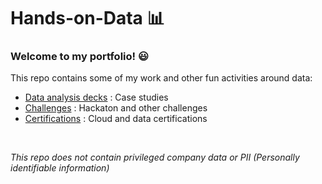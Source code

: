 # Hands-on-Data 📊 
### Welcome to my portfolio! 😃

This repo contains some of my work and other fun activities around data:
* [Data analysis decks](/Data-Tasks/) : Case studies
* [Challenges](/Challenges/) : Hackaton and other challenges
* [Certifications](/Certifications) : Cloud and data certifications 

</br>

_This repo does not contain privileged company data or PII (Personally identifiable information)_

